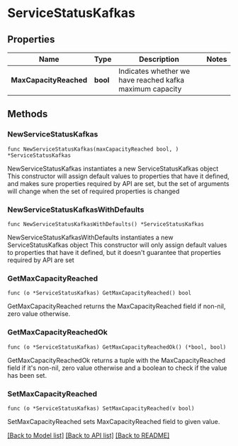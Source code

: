 # ServiceStatusKafkas

## Properties

Name | Type | Description | Notes
------------ | ------------- | ------------- | -------------
**MaxCapacityReached** | **bool** | Indicates whether we have reached kafka maximum capacity | 

## Methods

### NewServiceStatusKafkas

`func NewServiceStatusKafkas(maxCapacityReached bool, ) *ServiceStatusKafkas`

NewServiceStatusKafkas instantiates a new ServiceStatusKafkas object
This constructor will assign default values to properties that have it defined,
and makes sure properties required by API are set, but the set of arguments
will change when the set of required properties is changed

### NewServiceStatusKafkasWithDefaults

`func NewServiceStatusKafkasWithDefaults() *ServiceStatusKafkas`

NewServiceStatusKafkasWithDefaults instantiates a new ServiceStatusKafkas object
This constructor will only assign default values to properties that have it defined,
but it doesn't guarantee that properties required by API are set

### GetMaxCapacityReached

`func (o *ServiceStatusKafkas) GetMaxCapacityReached() bool`

GetMaxCapacityReached returns the MaxCapacityReached field if non-nil, zero value otherwise.

### GetMaxCapacityReachedOk

`func (o *ServiceStatusKafkas) GetMaxCapacityReachedOk() (*bool, bool)`

GetMaxCapacityReachedOk returns a tuple with the MaxCapacityReached field if it's non-nil, zero value otherwise
and a boolean to check if the value has been set.

### SetMaxCapacityReached

`func (o *ServiceStatusKafkas) SetMaxCapacityReached(v bool)`

SetMaxCapacityReached sets MaxCapacityReached field to given value.



[[Back to Model list]](../README.md#documentation-for-models) [[Back to API list]](../README.md#documentation-for-api-endpoints) [[Back to README]](../README.md)


